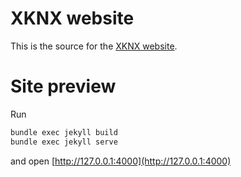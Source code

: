# XKNX website 

This is the source for the [XKNX website](http://xknx.io).

# Site preview

Run

```bash
bundle exec jekyll build
bundle exec jekyll serve

```

and open [http://127.0.0.1:4000](http://127.0.0.1:4000)
